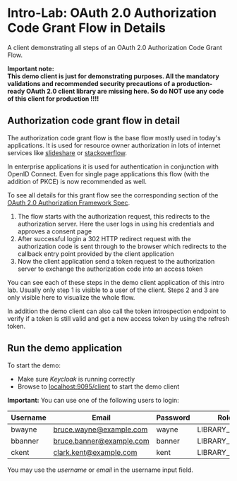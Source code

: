 # Intro-Lab: OAuth 2.0 Authorization Code Grant Flow in Details

A client demonstrating all steps of an OAuth 2.0 Authorization Code Grant Flow.

__Important note:   
This demo client is just for demonstrating purposes. All the mandatory validations
and recommended security precautions of a production-ready OAuth 2.0 client library are missing here. So do NOT use any code
of this client for production !!!!__

## Authorization code grant flow in detail

The authorization code grant flow is the base flow mostly used in today's applications.
It is used for resource owner authorization in lots of internet services like [slideshare](https://www.slideshare.net/) 
or [stackoverflow](https://stackoverflow.com/). 

In enterprise applications it is used for authentication in
conjunction with OpenID Connect. Even for single page applications this flow (with the addition of PKCE) 
is now recommended as well.
 
To see all details for this grant flow see the corresponding section of the 
[OAuth 2.0 Authorization Framework Spec](https://tools.ietf.org/html/rfc6749#section-4.1).

1. The flow starts with the authorization request, this redirects to the authorization server.
   Here the user logs in using his credentials and approves a consent page
2. After successful login a 302 HTTP redirect request with the authorization code is sent through to the browser which redirects
   to the callback entry point provided by the client application 
3. Now the client application send a token request to the authorization server to exchange
   the authorization code into an access token
   
You can see each of these steps in the demo client application of this intro lab.
Usually only step 1 is visible to a user of the client. Steps 2 and 3 are only visible here
to visualize the whole flow.

In addition the demo client can also call the token introspection endpoint to verify if a 
token is still valid and get a new access token by using the refresh token.
           
## Run the demo application           
                
To start the demo:

* Make sure _Keycloak_ is running correctly
* Browse to [localhost:9095/client](http://localhost:9095/client) to start the demo client                  

__Important:__ You can use one of the following users to login:

| Username | Email                    | Password | Role            |
| ---------| ------------------------ | -------- | --------------- |
| bwayne   | bruce.wayne@example.com  | wayne    | LIBRARY_USER    |
| bbanner  | bruce.banner@example.com | banner   | LIBRARY_USER    |
| ckent    | clark.kent@example.com   | kent     | LIBRARY_ADMIN   |

You may use the _username_ or _email_ in the username input field.





